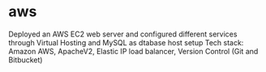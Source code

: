 # aws

Deployed an AWS EC2 web server and configured different services through Virtual Hosting and MySQL as dtabase host setup
Tech stack: Amazon AWS, ApacheV2, Elastic IP load balancer, Version Control (Git and Bitbucket)
